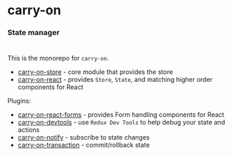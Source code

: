 # carry-on

### State manager
#

This is the monorepo for ```carry-on```.

- [carry-on-store](packages/carry-on-store) - core module that provides the store
- [carry-on-react](packages/carry-on-react) - provides ```Store```, ```State```, and matching higher order components for React

Plugins:

- [carry-on-react-forms](packages/carry-on-react-forms) - provides Form handling components for React
- [carry-on-devtools](packages/carry-on-devtools) - use ```Redux Dev Tools``` to help debug your state and actions
- [carry-on-notify](packages/carry-on-notify) - subscribe to state changes
- [carry-on-transaction](packages/carry-on-transaction) - commit/rollback state
